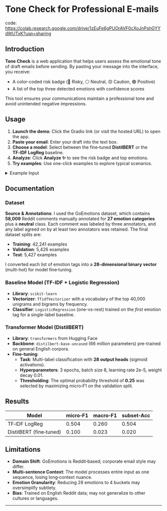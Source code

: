 # Tone Check for Professional E‑mails
code: https://colab.research.google.com/drive/1zEuFe6gPUOrAVF0cXoJnPshGYYdWUTxK?usp=sharing

## Introduction

**Tone Check** is a web application that helps users assess the emotional tone of draft emails before sending. By pasting your message into the interface, you receive:

- A color-coded risk badge (🔴 Risky, ⚪ Neutral, 🟡 Caution, 🟢 Positive)
- A list of the top three detected emotions with confidence scores

This tool ensures your communications maintain a professional tone and avoid unintended negative impressions.

## Usage

1. **Launch the demo**: Click the Gradio link (or visit the hosted URL) to open the app.
2. **Paste your email**: Enter your draft into the text box.
3. **Choose a model**: Select between the fine‑tuned **DistilBERT** or the **TF‑IDF LogReg** baseline.
4. **Analyze**: Click **Analyze ✨** to see the risk badge and top emotions.
5. **Try examples**: Use one-click examples to explore typical scenarios.

<details>
<summary>Example Input</summary>

```
Hi team,

I still haven’t received the report you promised last week. Please send it ASAP.

Thanks,
Jordan
```

**Output**:
- Risk level: 🔴 Risky
- Top emotions:
  - annoyance: 0.87
  - urgency: 0.64
  - neutral: 0.20
</details>

## Documentation

### Dataset

**Source & Annotations**: I used the GoEmotions dataset, which contains **58,009** Reddit comments manually annotated for **27 emotion categories** plus a **neutral** class. Each comment was labeled by three annotators, and any label agreed on by at least two annotators was retained. The final dataset splits are:

- **Training**: 42,241 examples  
- **Validation**: 5,426 examples  
- **Test**: 5,427 examples  

I converted each list of emotion tags into a **28-dimensional binary vector** (multi-hot) for model fine‑tuning.

### Baseline Model (TF‑IDF + Logistic Regression)

- **Library**: `scikit-learn`  
- **Vectorizer**: `TfidfVectorizer` with a vocabulary of the top 40,000 unigrams and bigrams by frequency.
- **Classifier**: `LogisticRegression` (one-vs-rest) trained on the *first* emotion tag for a single-label baseline.  

### Transformer Model (DistilBERT)

- **Library**: `transformers` from Hugging Face  
- **Backbone**: `distilbert-base-uncased` (66 million parameters) pre-trained on general English corpora.
- **Fine‑tuning**:
  - **Task**: Multi-label classification with **28 output heads** (sigmoid activations).  
  - **Hyperparameters**: 3 epochs, batch size 8, learning rate 2e-5, weight decay 0.01.   
  - **Thresholding**: The optimal probability threshold of **0.25** was selected by maximizing micro‑F1 on the validation split.




##  Results

| Model                   | micro‑F1 | macro‑F1 | subset‑Acc |
| ----------------------- | -------- | -------- | ---------- |
| TF‑IDF LogReg           | 0.504    | 0.260    | 0.504      |
| DistilBERT (fine‑tuned) | 0.100    | 0.023    | 0.020      |




## Limitations

- **Domain Shift**: GoEmotions is Reddit‑based; corporate email style may differ.
- **Multi-sentence Context**: The model processes entire input as one sequence, losing long‑context nuance.
- **Emotion Granularity**: Reducing 28 emotions to 4 buckets may oversimplify subtlety.
- **Bias**: Trained on English Reddit data; may not generalize to other cultures or languages.

---


